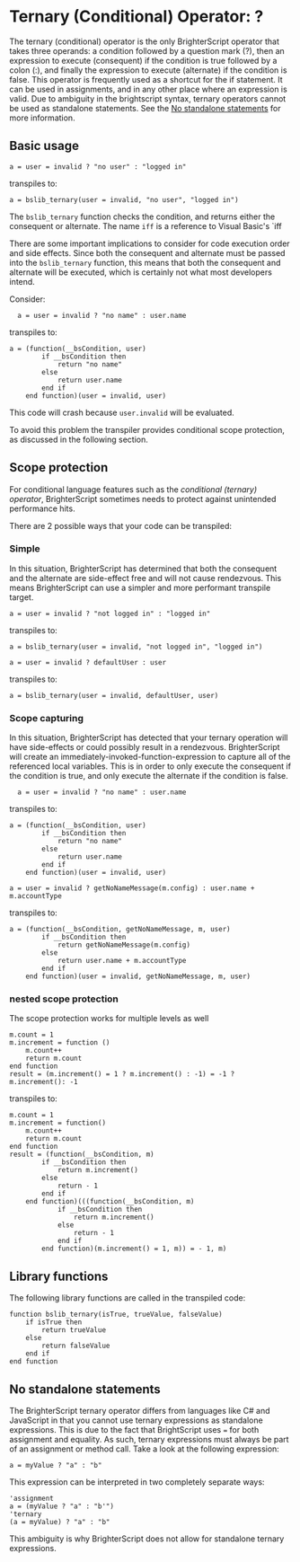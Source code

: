 # Ternary (Conditional) Operator: ?
The ternary (conditional) operator is the only BrighterScript operator that takes three operands: a condition followed by a question mark (?), then an expression to execute (consequent) if the condition is true followed by a colon (:), and finally the expression to execute (alternate) if the condition is false. This operator is frequently used as a shortcut for the if statement. It can be used in assignments, and in any other place where an expression is valid. Due to ambiguity in the brightscript syntax, ternary operators cannot be used as standalone statements. See the [No standalone statements](#no-standalone-statements) for more information.

## Basic usage

```BrighterScript
a = user = invalid ? "no user" : "logged in"
```

transpiles to:

```BrightScript
a = bslib_ternary(user = invalid, "no user", "logged in")
```

The `bslib_ternary` function checks the condition, and returns either the consequent or alternate. The name `iff` is a reference to Visual Basic's `iff

There are some important implications to consider for code execution order and side effects. Since both the consequent and alternate must be passed into the `bslib_ternary` function, this means that both the consequent and alternate will be executed, which is certainly not what most developers intend.

Consider:

```BrighterScript
  a = user = invalid ? "no name" : user.name
```

transpiles to:
```BrightScript
a = (function(__bsCondition, user)
        if __bsCondition then
            return "no name"
        else
            return user.name
        end if
    end function)(user = invalid, user)
```

This code will crash because `user.invalid` will be evaluated.

To avoid this problem the transpiler provides conditional scope protection, as discussed in the following section.

## Scope protection

For conditional language features such as the _conditional (ternary) operator_, BrighterScript sometimes needs to protect against unintended performance hits.

There are 2 possible ways that your code can be transpiled:

### Simple
In this situation, BrighterScript has determined that both the consequent and the alternate are side-effect free and will not cause rendezvous. This means BrighterScript can use a simpler and more performant transpile target.

```BrighterScript
a = user = invalid ? "not logged in" : "logged in"
```

transpiles to:

```BrightScript
a = bslib_ternary(user = invalid, "not logged in", "logged in")
```

```BrighterScript
a = user = invalid ? defaultUser : user
```

transpiles to:

```BrightScript
a = bslib_ternary(user = invalid, defaultUser, user)
```

### Scope capturing
In this situation, BrighterScript has detected that your ternary operation will have side-effects or could possibly result in a rendezvous. BrighterScript will create an immediately-invoked-function-expression to capture all of the referenced local variables. This is in order to only execute the consequent if the condition is true, and only execute the alternate if the condition is false.

```BrighterScript
  a = user = invalid ? "no name" : user.name
```

transpiles to:

```BrightScript
a = (function(__bsCondition, user)
        if __bsCondition then
            return "no name"
        else
            return user.name
        end if
    end function)(user = invalid, user)
```

```BrighterScript
a = user = invalid ? getNoNameMessage(m.config) : user.name + m.accountType
```

transpiles to:

```BrightScript
a = (function(__bsCondition, getNoNameMessage, m, user)
        if __bsCondition then
            return getNoNameMessage(m.config)
        else
            return user.name + m.accountType
        end if
    end function)(user = invalid, getNoNameMessage, m, user)
```

### nested scope protection
The scope protection works for multiple levels as well
```BrighterScript
m.count = 1
m.increment = function ()
    m.count++
    return m.count
end function
result = (m.increment() = 1 ? m.increment() : -1) = -1 ? m.increment(): -1
```

transpiles to:
```BrightScript
m.count = 1
m.increment = function()
    m.count++
    return m.count
end function
result = (function(__bsCondition, m)
        if __bsCondition then
            return m.increment()
        else
            return - 1
        end if
    end function)(((function(__bsCondition, m)
            if __bsCondition then
                return m.increment()
            else
                return - 1
            end if
        end function)(m.increment() = 1, m)) = - 1, m)
```


## Library functions

The following library functions are called in the transpiled code:

```
function bslib_ternary(isTrue, trueValue, falseValue)
    if isTrue then
        return trueValue
    else
        return falseValue
    end if
end function
```

## No standalone statements
The BrighterScript ternary operator differs from languages like C# and JavaScript in that you cannot use ternary expressions as standalone expressions. This is due to the fact that BrightScript uses `=` for both assignment and equality. As such, ternary expressions must always be part of an assignment or method call. Take a look at the following expression:
```
a = myValue ? "a" : "b"
```
This expression can be interpreted in two completely separate ways:
```
'assignment
a = (myValue ? "a" : "b'")
'ternary
(a = myValue) ? "a" : "b"
```
This ambiguity is why BrighterScript does not allow for standalone ternary expressions.